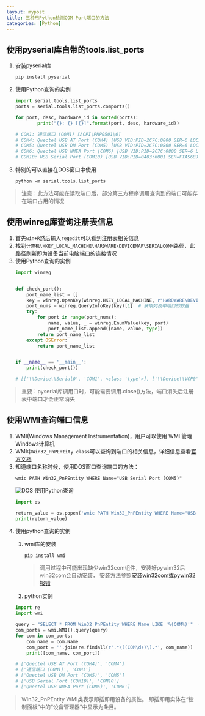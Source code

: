 ```yaml
---
layout: mypost
title: 三种用Python检测COM Port端口的方法
categories: [Python]
---
```


## 使用pyserial库自带的tools.list_ports
1.  安装pyserial库
    ```
    pip install pyserial
    ```
2.  使用Python查询的实例
    ```python
    import serial.tools.list_ports
    ports = serial.tools.list_ports.comports()
    
    for port, desc, hardware_id in sorted(ports):
            print("{}: {} [{}]".format(port, desc, hardware_id))
    
    # COM1: 通信端口 (COM1) [ACPI\PNP0501\0]
    # COM4: Quectel USB AT Port (COM4) [USB VID:PID=2C7C:0800 SER=6 LOCATI`ON=1-9:x.2]
    # COM5: Quectel USB DM Port (COM5) [USB VID:PID=2C7C:0800 SER=6 LOCATION=1-9:x.0]
    # COM6: Quectel USB NMEA Port (COM6) [USB VID:PID=2C7C:0800 SER=6 LOCATION=1-9:x.1]
    # COM10: USB Serial Port (COM10) [USB VID:PID=0403:6001 SER=FTAS68JPA]`
    ```
3.  特别的可以直接在DOS窗口中使用
    ```
    python -m serial.tools.list_ports
    ```  

>注意：此方法可能在读取端口后，部分第三方程序调用查询到的端口可能存在端口占用的情况


## 使用winreg库查询注册表信息
1.  首先`win+R`然后输入`regedit`可以看到注册表相关信息  
2.  找到`计算机\HKEY_LOCAL_MACHINE\HARDWARE\DEVICEMAP\SERIALCOMM`路径，此路径刷新即为设备当前电脑端口的连接情况  
3.  使用Python查询的实例  
    ```python
    import winreg


    def check_port():
        port_name_list = []
        key = winreg.OpenKey(winreg.HKEY_LOCAL_MACHINE, r"HARDWARE\DEVICEMAP\SERIALCOMM")
        port_nums = winreg.QueryInfoKey(key)[1]  # 获取列表中端口的数量
        try:
            for port in range(port_nums):
                name, value, _ = winreg.EnumValue(key, port)
                port_name_list.append([name, value, type])
            return port_name_list
        except OSError:
            return port_name_list
    
    
    if __name__ == '__main__':
        print(check_port())
    
    # [['\\Device\\Serial0', 'COM1', <class 'type'>], ['\\Device\\VCP0', 'COM10', <class 'type'>], ['\\Device\\QCUSB_COM6_2', 'COM6', <class 'type'>], ['\\Device\\QCUSB_COM5_1', 'COM5', <class 'type'>], ['\\Device\\QCUSB_COM4_3', 'COM4', <class 'type'>], ['\\Device\\QCUSB_COM3_4', 'COM3', <class 'type'>]]
    ```  
  
>重要：pyserial库调用口时，可能需要调用.close()方法，端口消失后注册表中端口才会正常消失     

## 使用WMI查询端口信息
1.  WMI(Windows Management Instrumentation)，用户可以使用 WMI 管理Windows计算机
2.  WMI中`Win32_PnPEntity class`可以查询到端口的相关信息，详细信息查看[官方文档](https://docs.microsoft.com/en-us/windows/win32/cimwin32prov/win32-pnpentity)
3.  知道端口名称时候，使用DOS窗口查询端口的方法：
    ```
    wmic PATH Win32_PnPEntity WHERE Name="USB Serial Port (COM5)"
    ```
    ![DOS](https://github.com/aoeivu/aoeivu.github.io/blob/master/posts/2020/01/01/1.jpg?raw=true)
    使用Python查询
    ```python
    import os

    return_value = os.popen('wmic PATH Win32_PnPEntity WHERE Name="USB Serial Port (COM10)"').read()
    print(return_value)
    ```
4.  使用python查询的实例
    1.  wmi库的安装
        ```
        pip install wmi
        ```  
        
        >调用过程中可能出现缺少win32com组件，安装好pywim32后win32com会自动安装，
        安装方法参照[安装win32com或pywin32报错](http://aoeivu.github.io/posts/2019/12/31/%E5%AE%89%E8%A3%85win32com%E6%88%96pywin32%E6%8A%A5%E9%94%99.html)
    2. python实例  
    ```python
    import re
    import wmi
    
    query = "SELECT * FROM Win32_PnPEntity WHERE Name LIKE '%(COM%)'"  # WQL
    com_ports = wmi.WMI().query(query)
    for com in com_ports:
        com_name = com.Name
        com_port = ''.join(re.findall(r'.*\((COM\d+)\).*', com_name))
        print([com_name, com_port])
    
    # ['Quectel USB AT Port (COM4)', 'COM4']
    # ['通信端口 (COM1)', 'COM1']
    # ['Quectel USB DM Port (COM5)', 'COM5']
    # ['USB Serial Port (COM10)', 'COM10']
    # ['Quectel USB NMEA Port (COM6)', 'COM6']
    ```  
    
>Win32_PnPEntity WMI类表示即插即用设备的属性。 即插即用实体在“控制面板”中的“设备管理器”中显示为条目。